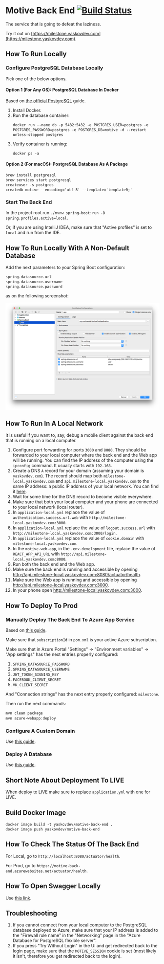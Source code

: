 # Motive Back End [![Build Status](https://github.com/motivepick/motive-back-end/actions/workflows/master_motive-back-end.yml/badge.svg)](https://github.com/motivepick/motive-back-end/actions/workflows/master_motive-back-end.yml)

The service that is going to defeat the laziness.

Try it out on [https://milestone.yaskovdev.com](https://milestone.yaskovdev.com).

## How To Run Locally

### Configure PostgreSQL Database Locally

Pick one of the below options.

#### Option 1 (For Any OS): PostgreSQL Database In Docker

Based on [the official PostgreSQL](https://github.com/docker-library/docs/blob/master/postgres/README.md) guide.

1. Install Docker.
2. Run the database container:
   ```
   docker run --name db -p 5432:5432 -e POSTGRES_USER=postgres -e POSTGRES_PASSWORD=postgres -e POSTGRES_DB=motive -d --restart unless-stopped postgres
   ```
3. Verify container is running:
   ```
   docker ps -a
   ```

#### Option 2 (For macOS): PostgreSQL Database As A Package

```shell
brew install postgresql
brew services start postgresql
createuser -s postgres
createdb motive --encoding='utf-8' --template='template0;'
```

### Start The Back End

In the project root run `./mvnw spring-boot:run -D spring.profiles.active=local`.

Or, if you are using IntelliJ IDEA, make sure that "Active profiles" is set to `local` and run from the IDE.

## How To Run Locally With A Non-Default Database

Add the next parameters to your Spring Boot configuration:

```
spring.datasource.url
spring.datasource.username
spring.datasource.password
```

as on the following screenshot:

![Spring Boot Config](springboot_local_config.png)

## How To Run In A Local Network

It is useful if you want to, say, debug a mobile client against the back end that is running on a local computer.

1. Configure port forwarding for ports `3000` and `8080`. They should be forwarded to your local computer where the back
   end and the Web app will be running. You can find the IP address of the computer using the `ipconfig` command. It
   usually starts with `192.168`.
2. Create a DNS `A` record for your domain (assuming your domain is `yaskovdev.com`). The record should map
   both `milestone-local.yaskovdev.com` and `api.milestone-local.yaskovdev.com` to the same IP address: a public IP
   address of your local network. You can find it [here](https://www.whatismyip.com/).
3. Wait for some time for the DNS record to become visible everywhere.
4. Make sure that both your local computer and your phone are connected to your local network (local router).
5. In `application-local.yml` replace the value of `authentication.success.url.web`
   with `http://milestone-local.yaskovdev.com:3000`.
6. In `application-local.yml` replace the value of `logout.success.url`
   with `http://milestone-local.yaskovdev.com:3000/login`.
7. In `application-local.yml` replace the value of `cookie.domain` with `milestone-local.yaskovdev.com`.
8. In the `motive-web-app`, in the `.env.development` file, replace the value of `REACT_APP_API_URL`
   with `http://api.milestone-local.yaskovdev.com:8080`.
9. Run both the back end and the Web app.
10. Make sure the back end is running and accessible by
    opening http://api.milestone-local.yaskovdev.com:8080/actuator/health.
11. Make sure the Web app is running and accessible by opening http://api.milestone-local.yaskovdev.com:3000.
12. In your phone open http://milestone-local.yaskovdev.com:3000.

## How To Deploy To Prod

### Manually Deploy The Back End To Azure App Service

Based
on [this guide](https://learn.microsoft.com/en-us/azure/app-service/quickstart-java?tabs=springboot&pivots=java-javase).

Make sure that `subscriptionId` in `pom.xml` is your active Azure subscription.

Make sure that in Azure Portal "Settings" -> "Environment variables" -> "App settings" has the next entries properly
configured:

1. `SPRING_DATASOURCE_PASSWORD`
2. `SPRING_DATASOURCE_USERNAME`
3. `JWT_TOKEN_SIGNING_KEY`
4. `FACEBOOK_CLIENT_SECRET`
5. `VK_CLIENT_SECRET`

And "Connection strings" has the next entry properly configured: `milestone`.

Then run the next commands:

```powershell
mvn clean package
mvn azure-webapp:deploy
```

### Configure A Custom Domain

Use [this guide](https://learn.microsoft.com/en-gb/azure/app-service/app-service-web-tutorial-custom-domain?tabs=root%2Cazurecli).

### Deploy A Database

Use [this guide](https://learn.microsoft.com/en-us/azure/developer/java/spring-framework/configure-spring-data-jdbc-with-azure-postgresql).

## Short Note About Deployment To LIVE

When deploy to LIVE make sure to replace `application.yml` with one for LIVE.

## Build Docker Image

```shell
docker image build -t yaskovdev/motive-back-end .
docker image push yaskovdev/motive-back-end
```

## How To Check The Status Of The Back End

For Local, go to `http://localhost:8080/actuator/health`.

For Prod, go to `https://motive-back-end.azurewebsites.net/actuator/health`.

## How To Open Swagger Locally

Use [this link](http://localhost:8080/swagger-ui/index.html).

## Troubleshooting

1. If you cannot connect from your local computer to the PostgreSQL database deployed to Azure, make sure that your IP
   address is added to the "Firewall rule name" in the "Networking" page in the "Azure Database for PostgreSQL flexible
   server".
2. If you press "Try Without Login" in the UI and get redirected back to the login page, make sure that
   the `MOTIVE_SESSION` cookie is set (most likely it isn't, therefore you get redirected back to the login).
